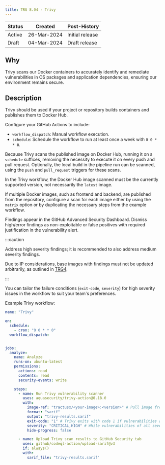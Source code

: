 ```yaml
---
title: TRG 8.04 - Trivy
---
```


| Status | Created     | Post-History    |
|--------|-------------|-----------------|
| Active | 26-Mar-2024 | Initial release |
| Draft  | 04-Mar-2024 | Draft release   |

## Why

Trivy scans our Docker containers to accurately identify and remediate vulnerabilities in OS packages and application dependencies, ensuring our environment remains secure.

## Description

Trivy should be used if your project or repository builds containers and publishes them to Docker Hub.

Configure your GitHub Actions to include:

- `workflow_dispatch`: Manual workflow execution.
- `schedule`: Schedule the workflow to run at least once a week with `0 0 * * 0`.

Because Trivy scans the published image on Docker Hub, running it on a `schedule` suffices, removing the necessity to execute it on every push and pull request. Optionally, the local build in the pipeline run can be scanned, using the `push` and `pull_request` triggers for these scans.

In the Trivy workflow, the Docker Hub image scanned must be the currently supported version, not necessarily the `latest` image.

If multiple Docker images, such as frontend and backend, are published from the repository, configure a scan for each image either by using the `matrix` option or by duplicating the necessary steps from the example workflow.

Findings appear in the GitHub Advanced Security Dashboard. Dismiss high/error findings as non-exploitable or false positives with required justification in the vulnerability alert.

:::caution

Address high severity findings; it is recommended to also address medium severity findings.

Due to IP considerations, base images with findings must not be updated arbitrarily, as outlined in [TRG4](https://eclipse-tractusx.github.io/docs/release/trg-4/trg-4-02).

:::

You can tailor the failure conditions (`exit-code`, `severity`) for high severity issues in the workflow to suit your team's preferences.

Example Trivy workflow:

```yml
name: "Trivy"

on:
  schedule:
    - cron: "0 0 * * 0"
  workflow_dispatch:


jobs:
  analyze:
    name: Analyze
    runs-on: ubuntu-latest
    permissions:
      actions: read
      contents: read
      security-events: write

    steps:
      - name: Run Trivy vulnerability scanner
        uses: aquasecurity/trivy-action@0.18.0
        with:
          image-ref: "tractusx/<your-image>:<version>" # Pull image from Docker Hub and run Trivy vulnerability scanner
          format: "sarif"
          output: "trivy-results.sarif"
          exit-code: "1" # Trivy exits with code 1 if vulnerabilities are found, causing the workflow step to fail.
          severity: "CRITICAL,HIGH" # While vulnerabilities of all severities are reported in the SARIF output, the exit code and workflow failure are triggered only by these specified severities (CRITICAL or HIGH).
          hide-progress: false

      - name: Upload Trivy scan results to GitHub Security tab
        uses: github/codeql-action/upload-sarif@v3
        if: always()
        with:
          sarif_file: "trivy-results.sarif"
```
